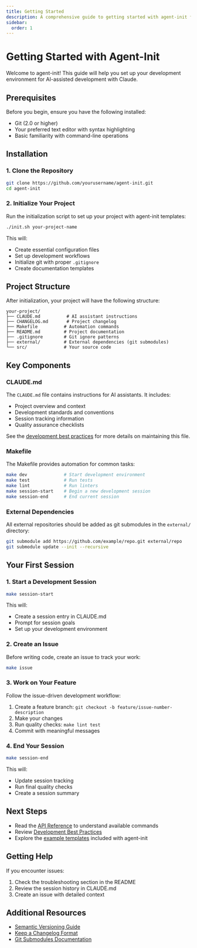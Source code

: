 ```yaml
---
title: Getting Started
description: A comprehensive guide to getting started with agent-init for AI-assisted development
sidebar:
  order: 1
---
```


# Getting Started with Agent-Init

Welcome to agent-init! This guide will help you set up your development environment for AI-assisted development with Claude.

## Prerequisites

Before you begin, ensure you have the following installed:

- Git (2.0 or higher)
- Your preferred text editor with syntax highlighting
- Basic familiarity with command-line operations

## Installation

### 1. Clone the Repository

```bash
git clone https://github.com/yourusername/agent-init.git
cd agent-init
```

### 2. Initialize Your Project

Run the initialization script to set up your project with agent-init templates:

```bash
./init.sh your-project-name
```

This will:
- Create essential configuration files
- Set up development workflows
- Initialize git with proper `.gitignore`
- Create documentation templates

## Project Structure

After initialization, your project will have the following structure:

```
your-project/
├── CLAUDE.md          # AI assistant instructions
├── CHANGELOG.md       # Project changelog
├── Makefile          # Automation commands
├── README.md         # Project documentation
├── .gitignore        # Git ignore patterns
├── external/         # External dependencies (git submodules)
└── src/              # Your source code
```

## Key Components

### CLAUDE.md

The `CLAUDE.md` file contains instructions for AI assistants. It includes:

- Project overview and context
- Development standards and conventions
- Session tracking information
- Quality assurance checklists

See the [development best practices](../best-practices/development.md) for more details on maintaining this file.

### Makefile

The Makefile provides automation for common tasks:

```bash
make dev              # Start development environment
make test             # Run tests
make lint             # Run linters
make session-start    # Begin a new development session
make session-end      # End current session
```

### External Dependencies

All external repositories should be added as git submodules in the `external/` directory:

```bash
git submodule add https://github.com/example/repo.git external/repo
git submodule update --init --recursive
```

## Your First Session

### 1. Start a Development Session

```bash
make session-start
```

This will:
- Create a session entry in CLAUDE.md
- Prompt for session goals
- Set up your development environment

### 2. Create an Issue

Before writing code, create an issue to track your work:

```bash
make issue
```

### 3. Work on Your Feature

Follow the issue-driven development workflow:

1. Create a feature branch: `git checkout -b feature/issue-number-description`
2. Make your changes
3. Run quality checks: `make lint test`
4. Commit with meaningful messages

### 4. End Your Session

```bash
make session-end
```

This will:
- Update session tracking
- Run final quality checks
- Create a session summary

## Next Steps

- Read the [API Reference](../reference/api.md) to understand available commands
- Review [Development Best Practices](../best-practices/development.md)
- Explore the [example templates](./example.md) included with agent-init

## Getting Help

If you encounter issues:

1. Check the troubleshooting section in the README
2. Review the session history in CLAUDE.md
3. Create an issue with detailed context

## Additional Resources

- [Semantic Versioning Guide](https://semver.org/)
- [Keep a Changelog Format](https://keepachangelog.com/)
- [Git Submodules Documentation](https://git-scm.com/book/en/v2/Git-Tools-Submodules)